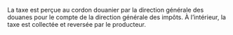 La taxe est perçue au cordon douanier par la direction générale des douanes pour le compte de la direction générale des impôts.
À l’intérieur, la taxe est collectée et reversée par le producteur.